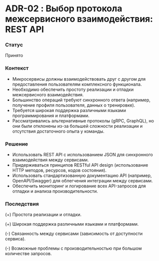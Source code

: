# ADR-02 : Выбор протокола межсервисного взаимодействия: REST API

### Статус

Принято

### Контекст

- Микросервисы должны взаимодействовать друг с другом для предоставления пользователям комплексного функционала.
- Необходимо обеспечить простоту реализации и отладки межсервисного взаимодействия.
- Большинство операций требуют синхронного ответа (например, получение профиля пользователя, данных о тренировке).
- Требуется широкая поддержка различными языками программирования и платформами.
- Рассматривались альтернативные протоколы (gRPC, GraphQL), но они были отклонены из-за большей сложности реализации и отсутствия достаточного опыта у команды.

### Решение

- Использовать REST API с использованием JSON для синхронного взаимодействия между сервисами.
- Придерживаться принципов RESTful API design (использование HTTP методов, ресурсов, кодов состояния).
- Использовать стандартизованную документацию API (например, OpenAPI/Swagger) для облегчения интеграции между сервисами.
- Обеспечить мониторинг и логирование всех API-запросов для отладки и анализа производительности.

### Последствия

(+) Простота реализации и отладки.

(+) Широкая поддержка различными языками и платформами.

(-) Связанность между сервисами (зависимость от доступности сервиса).

(-) Возможные проблемы с производительностью при большом количестве запросов.